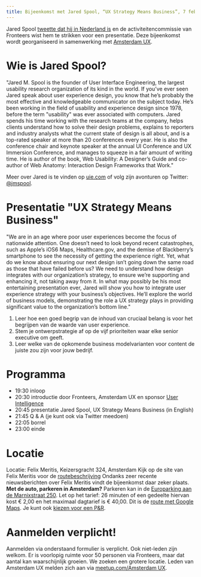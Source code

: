 ```yaml
---
title: Bijeenkomst met Jared Spool, “UX Strategy Means Business”, 7 februari in Amsterdam
---
```

Jared Spool [tweette dat hij in Nederland is](https://twitter.com/jmspool/status/428460022646181888) en de activiteitencommissie van Fronteers wist hem te strikken voor een presentatie. Deze bijeenkomst wordt georganiseerd in samenwerking met [Amsterdam UX](http://www.meetup.com/AmsterdamUX/).

# Wie is Jared Spool?

"Jared M. Spool is the founder of User Interface Engineering, the largest usability research organization of its kind in the world. If you’ve ever seen Jared speak about user experience design, you know that he’s probably the most effective and knowledgeable communicator on the subject today. He’s been working in the field of usability and experience design since 1978, before the term "usability" was ever associated with computers.
Jared spends his time working with the research teams at the company, helps clients understand how to solve their design problems, explains to reporters and industry analysts what the current state of design is all about, and is a top-rated speaker at more than 20 conferences every year. He is also the conference chair and keynote speaker at the annual UI Conference and UX Immersion Conference, and manages to squeeze in a fair amount of writing time. He is author of the book, Web Usability: A Designer’s Guide and co-author of Web Anatomy: Interaction Design Frameworks that Work."

Meer over Jared is te vinden op [uie.com](http://www.uie.com/) of volg zijn avonturen op Twitter: [@jmspool](https://twitter.com/jmspool).

# Presentatie "UX Strategy Means Business"

"We are in an age where poor user experiences become the focus of nationwide attention. One doesn’t need to look beyond recent catastrophes, such as Apple’s iOS6 Maps, Healthcare.gov, and the demise of Blackberry’s smartphone to see the necessity of getting the experience right.
Yet, what do we know about ensuring our next design isn’t going down the same road as those that have failed before us? We need to understand how design integrates with our organization’s strategy, to ensure we’re supporting and enhancing it, not taking away from it. In what may possibly be his most entertaining presentation ever, Jared will show you how to integrate user experience strategy with your business’s objectives. He’ll explore the world of business models, demonstrating the role a UX strategy plays in providing significant value to the organization’s bottom line."

1. Leer hoe een goed begrip van de inhoud van cruciaal belang is voor het begrijpen van de waarde van user experience.
2. Stem je ontwerpstrategie af op de vijf prioriteiten waar elke senior executive om geeft.
3. Leer welke van de opkomende business modelvarianten voor content de juiste zou zijn voor jouw bedrijf.

# Programma

- 19:30 inloop
- 20:30 introductie door Fronteers, Amsterdam UX en sponsor [User Intelligence](http://www.userintelligence.com/)
- 20:45 presentatie Jared Spool, UX Strategy Means Business (in English)
- 21:45 Q & A (je kunt ook via Twitter meedoen)
- 22:05 borrel
- 23:00 einde

# Locatie

Locatie: Felix Meritis, Keizersgracht 324, Amsterdam
Kijk op de site van Felix Meritis voor de [routebeschrijving](http://www.felix.meritis.nl/nl/over-felix-meritis/contact-en-route/)
Ondanks zeer recente nieuwsberichten over Felix Meritis vindt de bijeenkomst daar zeker plaats.
**Met de auto, parkeren in Amsterdam?**
Parkeren kan in de [Europarking aan de Marnixstraat 250](http://www.q-park.nl/nl/parkeren-bij-q-park/per-stad/amsterdam/europarking).
Let op het tarief: 26 minuten of een gedeelte hiervan kost € 2,00 en het maximaal dagtarief is € 40,00. Dit is de [route met Google Maps](https://maps.google.nl/maps?q=felixmeritis&hl=nl&sll=51.992171,4.494086&sspn=1.270144,3.348083&t=h&z=16).
Je kunt ook [kiezen voor een P&R](http://www.amsterdam.nl/parkeren-verkeer/parkeren-amsterdam/p-r/).

# Aanmelden verplicht!

Aanmelden via onderstaand formulier is verplicht. Ook niet-leden zijn welkom. Er is voorlopig ruimte voor 50 personen via Fronteers, maar dat aantal kan waarschijnlijk groeien. We zoeken een grotere locatie.
Leden van Amsterdam UX melden zich aan via [meetup.com/Amsterdam UX](http://www.meetup.com/AmsterdamUX/).
